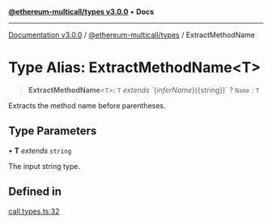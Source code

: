 [**@ethereum-multicall/types v3.0.0**](../README.md) • **Docs**

***

[Documentation v3.0.0](../../../packages.md) / [@ethereum-multicall/types](../README.md) / ExtractMethodName

# Type Alias: ExtractMethodName\<T\>

> **ExtractMethodName**\<`T`\>: `T` *extends* \`$\{infer Name\}($\{string\})\` ? `Name` : `T`

Extracts the method name before parentheses.

## Type Parameters

• **T** *extends* `string`

The input string type.

## Defined in

[call.types.ts:32](https://github.com/niZmosis/ethereum-multicall/blob/68ee699eca0cd184d8f0b7213bb6f4fe15a011a1/packages/types/src/call.types.ts#L32)
